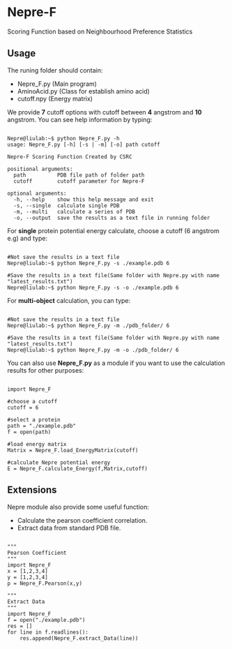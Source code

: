 # Nepre-F
Scoring Function based on Neighbourhood Preference Statistics  

Usage
----------
The runing folder should contain:
* Nepre_F.py (Main program)
* AminoAcid.py (Class for establish amino acid)
* cutoff.npy (Energy matrix)

We provide **7** cutoff options with cutoff between **4** angstrom and **10** angstrom.
You can see help information by typing:
<pre><code>
Nepre@liulab:~$ python Nepre_F.py -h
usage: Nepre_F.py [-h] [-s | -m] [-o] path cutoff

Nepre-F Scoring Function Created by CSRC

positional arguments:
  path          PDB file path of folder path
  cutoff        cutoff parameter for Nepre-F

optional arguments:
  -h, --help    show this help message and exit
  -s, --single  calculate single PDB
  -m, --multi   calculate a series of PDB
  -o, --output  save the results as a text file in running folder
</code></pre>

For **single** protein potential energy calculate, choose a cutoff (6 angstrom e.g) and type:
<pre><code>
#Not save the results in a text file
Nepre@liulab:~$ python Nepre_F.py -s ./example.pdb 6

#Save the results in a text file(Same folder with Nepre.py with name "latest_results.txt")
Nepre@liulab:~$ python Nepre_F.py -s -o ./example.pdb 6
</code></pre>

For **multi-object** calculation, you can type:
<pre><code>
#Not save the results in a text file
Nepre@liulab:~$ python Nepre_F.py -m ./pdb_folder/ 6

#Save the results in a text file(Same folder with Nepre.py with name "latest_results.txt")
Nepre@liulab:~$ python Nepre_F.py -m -o ./pdb_folder/ 6
</code></pre>

You can also use **Nepre_F.py** as a module if you want to use the calculation results for other purposes:
<pre><code>
import Nepre_F

#choose a cutoff
cutoff = 6

#select a protein
path = "./example.pdb"
f = open(path)

#load energy matrix
Matrix = Nepre_F.load_EnergyMatrix(cutoff)

#calculate Nepre potential energy
E = Nepre_F.calculate_Energy(f,Matrix,cutoff)
</code></pre>

Extensions
----------
Nepre module also provide some useful function:
* Calculate the pearson coefficient correlation.
* Extract data from standard PDB file.
<pre><code>
"""
Pearson Coefficient
"""
import Nepre_F
x = [1,2,3,4]
y = [1,2,3,4]
p = Nepre_F.Pearson(x,y)

"""
Extract Data
"""
import Nepre_F
f = open("./example.pdb")
res = []
for line in f.readlines():
    res.append(Nepre_F.extract_Data(line))
</code></pre>
